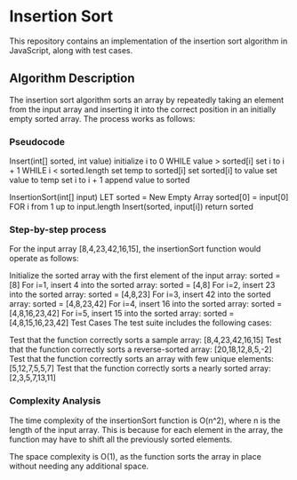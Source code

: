 # Insertion Sort

This repository contains an implementation of the insertion sort algorithm in JavaScript, along with test cases.

## Algorithm Description

The insertion sort algorithm sorts an array by repeatedly taking an element from the input array and inserting it into the correct position in an initially empty sorted array. The process works as follows:

### Pseudocode

Insert(int[] sorted, int value)
  initialize i to 0
  WHILE value > sorted[i]
    set i to i + 1
  WHILE i < sorted.length
    set temp to sorted[i]
    set sorted[i] to value
    set value to temp
    set i to i + 1
  append value to sorted

InsertionSort(int[] input)
  LET sorted = New Empty Array
  sorted[0] = input[0]
  FOR i from 1 up to input.length
    Insert(sorted, input[i])
  return sorted

### Step-by-step process

For the input array [8,4,23,42,16,15], the insertionSort function would operate as follows:

Initialize the sorted array with the first element of the input array: sorted = [8]
For i=1, insert 4 into the sorted array: sorted = [4,8]
For i=2, insert 23 into the sorted array: sorted = [4,8,23]
For i=3, insert 42 into the sorted array: sorted = [4,8,23,42]
For i=4, insert 16 into the sorted array: sorted = [4,8,16,23,42]
For i=5, insert 15 into the sorted array: sorted = [4,8,15,16,23,42]
Test Cases
The test suite includes the following cases:

Test that the function correctly sorts a sample array: [8,4,23,42,16,15]
Test that the function correctly sorts a reverse-sorted array: [20,18,12,8,5,-2]
Test that the function correctly sorts an array with few unique elements: [5,12,7,5,5,7]
Test that the function correctly sorts a nearly sorted array: [2,3,5,7,13,11]

### Complexity Analysis
The time complexity of the insertionSort function is O(n^2), where n is the length of the input array. This is because for each element in the array, the function may have to shift all the previously sorted elements.

The space complexity is O(1), as the function sorts the array in place without needing any additional space.
